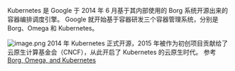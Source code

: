 Kubernetes 是 Google 于 2014 年 6 月基于其内部使用的 Borg 系统开源出来的容器编排调度引擎。
Google 就开始基于容器研发三个容器管理系统，分别是 Borg、Omega 和 Kubernetes。

![image.png](https://cdn.nlark.com/yuque/0/2022/png/32431933/1670752410088-d17420e6-7f9a-4821-9f2a-e90832dcd87c.png#averageHue=%23c8c9b0&clientId=uc6d8f575-55e9-4&crop=0&crop=0&crop=1&crop=1&from=paste&height=476&id=u1e1b9b28&margin=%5Bobject%20Object%5D&name=image.png&originHeight=476&originWidth=507&originalType=binary&ratio=1&rotation=0&showTitle=false&size=79957&status=done&style=none&taskId=u1184ae03-909a-48d6-964b-d433c4e8e30&title=&width=507)
2014 年 Kubernetes 正式开源，2015 年被作为初创项目贡献给了云原生计算基金会（CNCF），从此开启了 Kubernetes 的云原生时代。
参考
[Borg, Omega, and Kubernetes](https://queue.acm.org/detail.cfm?id=2898444)
